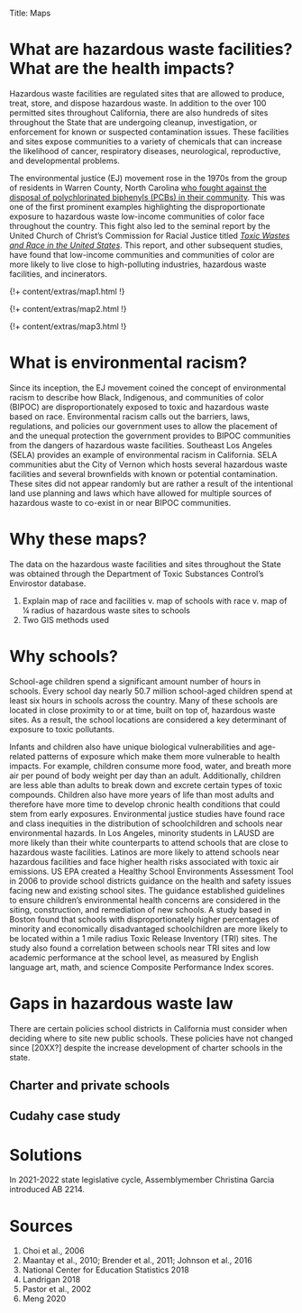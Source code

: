 Title: Maps

# What are hazardous waste facilities? What are the health impacts? 

Hazardous waste facilities are regulated sites that are allowed to produce, treat, store, and dispose hazardous waste. In addition to the over 100 permitted sites throughout California, there are also hundreds of sites throughout the State that are undergoing cleanup, investigation, or enforcement for known or suspected contamination issues. These facilities and sites expose communities to a variety of chemicals that can increase the likelihood of cancer, respiratory diseases, neurological, reproductive, and developmental problems. 

The environmental justice (EJ) movement rose in the 1970s from the group of residents in Warren County, North Carolina [who fought against the disposal of polychlorinated biphenyls (PCBs) in their community](https://www.ucc.org/what-we-do/justice-local-church-ministries/justice/faithful-action-ministries/environmental-justice/a_movement_is_born_environmental_justice_and_the_ucc/
). This was one of the first prominent examples highlighting the disproportionate exposure to hazardous waste low-income communities of color face throughout the country. This fight also led to the seminal report by the United Church of Christ’s Commission for Racial Justice titled [*Toxic Wastes and Race in the United States*]( https://new.uccfiles.com/pdf/ToxicWastes&Race.pdf).  This report, and other subsequent studies, have found that low-income communities and communities of color are more likely to live close to high-polluting industries, hazardous waste facilities, and incinerators. 


{!+ content/extras/map1.html !}

{!+ content/extras/map2.html !}

{!+ content/extras/map3.html !}

# What is environmental racism?

Since its inception, the EJ movement coined the concept of environmental racism to describe how Black, Indigenous, and communities of color (BIPOC) are disproportionately exposed to toxic and hazardous waste based on race. Environmental racism calls out the barriers, laws, regulations, and policies our government uses to allow the placement of and the unequal protection the government provides to BIPOC communities from the dangers of hazardous waste facilities. 
Southeast Los Angeles (SELA) provides an example of environmental racism in California. SELA communities abut the City of Vernon which hosts several hazardous waste facilities and several brownfields with known or potential contamination. These sites did not appear randomly but are rather a result of the intentional land use planning and laws which have allowed for multiple sources of hazardous waste to co-exist in or near BIPOC communities. 

# Why these maps?

The data on the hazardous waste facilities and sites throughout the State was obtained through the Department of Toxic Substances Control’s Envirostor database.

1. Explain map of race and facilities v. map of schools with race v. map of ¼ radius of hazardous waste sites to schools
1. Two GIS methods used


# Why schools? 

School-age children spend a significant amount number of hours in schools. Every school day nearly 50.7 million school-aged children spend at least six hours in schools across the country. Many of these schools are located in close proximity to or at time, built on top of, hazardous waste sites.  As a result, the school locations are considered a key determinant of exposure to toxic pollutants. 

Infants and children also have unique biological vulnerabilities and age-related patterns of exposure which make them more vulnerable to health impacts. For example, children consume more food, water, and breath more air per pound of body weight per day than an adult. Additionally, children are less able than adults to break down and excrete certain types of toxic compounds. Children also have more years of life than most adults and therefore have more time to develop chronic health conditions that could stem from early exposures. 
Environmental justice studies have found race and class inequities in the distribution of schoolchildren and schools near environmental hazards. In Los Angeles, minority students in LAUSD are more likely than their white counterparts to attend schools that are close to hazardous waste facilities. Latinos are more likely to attend schools near hazardous facilities and face higher health risks associated with toxic air emissions. 
US EPA created a Healthy School Environments Assessment Tool in 2006 to provide school districts guidance on the health and safety issues facing new and existing school sites. The guidance established guidelines to ensure children’s environmental health concerns are considered in the siting, construction, and remediation of new schools.
A study based in Boston found that schools with disproportionately higher percentages of minority and economically disadvantaged schoolchildren are more likely to be located within a 1 mile radius Toxic Release Inventory (TRI) sites. The study also found a correlation between schools near TRI sites and low academic performance at the school level, as measured by English language art, math, and science Composite Performance Index scores.

# Gaps in hazardous waste law

There are certain policies school districts in California must consider when deciding where to site new public schools. These policies have not changed since [20XX?] despite the increase development of charter schools in the state.

<!-- {! https://gluesolutions.github.io/map2.html !} -->
<!-- ![Map of schools with race](https://gluesolutions.github.io/map2.html) -->

<!-- ![Map of ¼ radius of hazardous waste sites to schools](https://gluesolutions.github.io/map3.html) -->

## Charter and private schools

## Cudahy case study

# Solutions

In 2021-2022 state legislative cycle, Assemblymember Christina Garcia introduced AB 2214.


# Sources

1. Choi et al., 2006
1. Maantay et al., 2010; Brender et al., 2011; Johnson et al., 2016
1. National Center for Education Statistics 2018
1. Landrigan 2018
1. Pastor et al., 2002
1. Meng 2020
